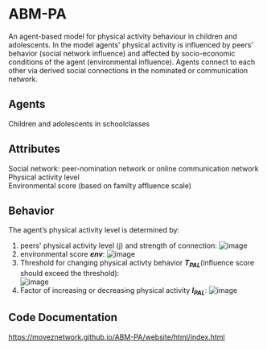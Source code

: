 # ABM-PA

An agent-based model for physical activity behaviour in children and adolescents.
In the model agents' physical activity is influenced by peers’ behavior (social network influence) and affected by socio-economic conditions of the agent (environmental influence). Agents connect to each other via derived social connections in the nominated or communication network.

## Agents 
Children and adolescents in schoolclasses

## Attributes 
Social network: peer-nomination network or online communication network <br>
Physical activity level <br>
Environmental score (based on familty affluence scale) 

## Behavior 
The agent’s physical activity level is determined by:<br>
1. peers' physical activity level (j) and strength of connection:
![image](https://user-images.githubusercontent.com/78726753/144422632-d0872ea2-025a-45ec-bf2c-f23d6a3b5446.png)
2. environmental score **_env_**: 
![image](https://user-images.githubusercontent.com/78726753/144423954-70267100-b4e3-4ae1-8c06-6585d138af52.png)
3. Threshold for changing physical activty behavior **_T<sub>PAL</sub>_**(influence score should exceed the threshold):<br>
![image](https://user-images.githubusercontent.com/78726753/144424595-c28185ec-b819-4d2d-b714-7144de8df7fa.png)
4. Factor of increasing or decreasing physical activity **_I<sub>PAL</sub>_**:
![image](https://user-images.githubusercontent.com/78726753/144424833-cc15cb3b-b7ee-48a0-a076-6d304e00ce8d.png)

## Code Documentation
https://moveznetwork.github.io/ABM-PA/website/html/index.html



